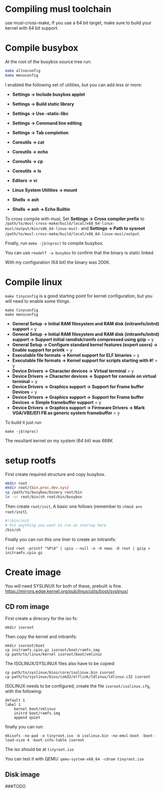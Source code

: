 # Compiling musl toolchain

use musl-cross-make, If you use a 64 bit target, make sure to build your kernel with 64 bit support.

# Compile busybox

At the root of the busybox source tree run:

```sh
make allnoconfig
make menuconfig
```

I enabled the following set of utilities, but you can add less or more:
- **Settings -> Include busybox applet**

- **Settings -> Build static library**

- **Settings -> Use -static-libc**

- **Settings -> Command line editing**

- **Settings -> Tab completion**

- **Coreutils -> cat**

- **Coreutils -> echo**

- **Coreutils -> cp**

- **Coreutils -> ls**

- **Editors -> vi**

- **Linux System Utilities -> mount**

- **Shells -> ash**

- **Shells -> ash -> Echo Builtin**

To cross compile with musl, Set **Settings -> Cross compiler prefix** to ``/path/to/musl-cross-make/build/local/x68_64-linux-musl/output/bin/x86_64-linux-musl-`` and **Settings -> Path to sysroot** ``/path/to/musl-cross-make/build/local/x86_64-linux-musl/output``.

Finally, run ``make -j$(nproc)`` to compile busybox.

You can use ``readelf -a busybox`` to confirm that the binary is static linked

With my configuration (64 bit) the binary was 200K.

# Compile linux

``make tinyconfig`` is a good starting point for kernel configuration, but you will need to enable some things.

```
make tinyconfig
make menuconfig
```

- **General Setup -> Initial RAM filesystem and RAM disk (initramfs/initrd) support** = y
- **General Setup -> Initial RAM filesystem and RAM disk (initramfs/initrd) support -> Support initial ramdisk/ramfs compressed using gzip** = y
- **General Setup -> Configure standard kernel features (expert users) -> Enable support for printk** = y
- **Executable file formats -> Kernel support for ELF binaries** = y
- **Executable file formats -> Kernel support for scripts starting with #!** = y
- **Device Drivers -> Character devices -> Virtual terminal** = y
- **Device Drivers -> Character devices -> Support for console on virtual terminal** = y
- **Device Drivers -> Graphics support -> Support for Frame buffer Devices** = y
- **Device Drivers -> Graphics support -> Support for Frame buffer Devices -> Simple framebuffer support** = y
- **Device Drivers -> Graphics support -> Firmware Drivers -> Mark VGA/VBE/EFI FB as generic system framebuffer** = y

To build it just run
```
make -j$(nproc)
```

The resultant kernel on my system (64 bit) was 688K

# setup rootfs

First create required structure and copy busybox.

```sh
mkdir root
mkdir root/{bin,proc,dev,sys}
cp /path/to/busybox/binary root/bin
ln -sr root/bin/sh root/bin/busybox
```

Then create ``root/init``, A basic one follows (remember to ``chmod a+x root/init``).

```sh
#!/bin/init
# Put anything you want to run on startup here
/bin/sh
```

Finally you can run this one liner to create an initramfs:

```
find root -printf "%P\0" | cpio --null -o -H newc -D root | gzip > initramfs.cpio.gz
```

# Create image

You will need SYSLINUX for both of these, prebuilt is fine. https://mirrors.edge.kernel.org/pub/linux/utils/boot/syslinux/

## CD rom image

First create a direcory for the iso fs:

```
mkdir isoroot
```

Then copy the kernel and initramfs:

```
mkdir isoroot/boot
cp initramfs.cpio.gz isoroot/boot/ramfs.img
cp path/to/linux/kernel isoroot/boot/vmlinuz
```

The ISOLINUX/SYSLINUX files also have to be copied:

```
cp path/to/syslinux/bios/core/isolinux.bin isoroot
cp path/to/syslinux/bios/com32/elflink/ldlinux/ldlinux.c32 isoroot
```

ISOLINUX needs to be configured, create the file ``isoroot/isolinux.cfg``, with the following:

```
default 1
label 1
    kernel boot/vmlinuz
    initrd boot/ramfs.img
    append quiet
```
finally you can run:

```
mkisofs -no-pad -o tinyroot.iso -b isolinux.bin -no-emul-boot -boot-load-size 4 -boot-info-table isoroot
```

The iso should be at ``tinyroot.iso``


You can test it with QEMU: ``qemu-system-x68_64 -cdrom tinyroot.iso``

## Disk image

###TODO
